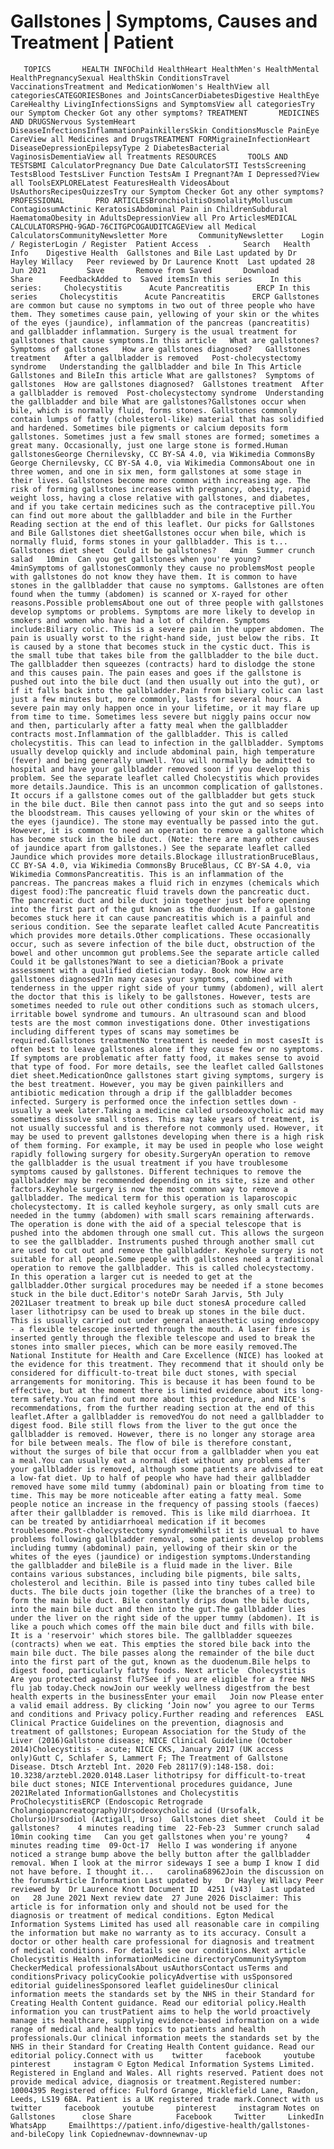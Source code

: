 # Gallstones | Symptoms, Causes and Treatment | Patient

       TOPICS       HEALTH INFOChild HealthHeart HealthMen's HealthMental HealthPregnancySexual HealthSkin ConditionsTravel VaccinationsTreatment and MedicationWomen's HealthView all categoriesCATEGORIESBones and JointsCancerDiabetesDigestive HealthEye CareHealthy LivingInfectionsSigns and SymptomsView all categoriesTry our Symptom Checker Got any other symptoms? TREATMENT       MEDICINES AND DRUGSNervous SystemHeart DiseaseInfectionsInflammationPainkillersSkin ConditionsMuscle PainEye CareView all Medicines and DrugsTREATMENT FORMigraineInfectionHeart DiseaseDepressionEpilepsyType 2 DiabetesBacterial VaginosisDementiaView all Treatments RESOURCES       TOOLS AND TESTSBMI CalculatorPregnancy Due Date CalculatorSTI TestsScreening TestsBlood TestsLiver Function TestsAm I Pregnant?Am I Depressed?View all ToolsEXPLORELatest FeaturesHealth VideosAbout UsAuthorsRecipesQuizzesTry our Symptom Checker Got any other symptoms? PROFESSIONAL       PRO ARTICLESBronchiolitisOsmolalityMolluscum ContagiosumActinic KeratosisAbdominal Pain in ChildrenSubdural HaematomaObesity in AdultsDepressionView all Pro ArticlesMEDICAL CALCULATORSPHQ-9GAD-76CITGPCOGAUDITCAGEView all Medical CalculatorsCommunityNewsletter More       CommunityNewsletter    Login / RegisterLogin / Register  Patient Access  .       Search   Health Info    Digestive Health  Gallstones and Bile Last updated by Dr Hayley Willacy   Peer reviewed by Dr Laurence Knott  Last updated 28 Jun 2021         Save       Remove from Saved       Download      Share      FeedbackAdded to  Saved itemsIn this series    In this series:     Cholecystitis      Acute Pancreatitis      ERCP In this series     Cholecystitis      Acute Pancreatitis      ERCP Gallstones are common but cause no symptoms in two out of three people who have them. They sometimes cause pain, yellowing of your skin or the whites of the eyes (jaundice), inflammation of the pancreas (pancreatitis) and gallbladder inflammation. Surgery is the usual treatment for gallstones that cause symptoms.In this article   What are gallstones?   Symptoms of gallstones   How are gallstones diagnosed?   Gallstones treatment   After a gallbladder is removed   Post-cholecystectomy syndrome   Understanding the gallbladder and bile In This Article     Gallstones and BileIn this article What are gallstones?  Symptoms of gallstones  How are gallstones diagnosed?  Gallstones treatment  After a gallbladder is removed  Post-cholecystectomy syndrome  Understanding the gallbladder and bile What are gallstones?Gallstones occur when bile, which is normally fluid, forms stones. Gallstones commonly contain lumps of fatty (cholesterol-like) material that has solidified and hardened. Sometimes bile pigments or calcium deposits form gallstones. Sometimes just a few small stones are formed; sometimes a great many. Occasionally, just one large stone is formed.Human gallstonesGeorge Chernilevsky, CC BY-SA 4.0, via Wikimedia CommonsBy George Chernilevsky, CC BY-SA 4.0, via Wikimedia CommonsAbout one in three women, and one in six men, form gallstones at some stage in their lives. Gallstones become more common with increasing age. The risk of forming gallstones increases with pregnancy, obesity, rapid weight loss, having a close relative with gallstones, and diabetes, and if you take certain medicines such as the contraceptive pill.You can find out more about the gallbladder and bile in the Further Reading section at the end of this leaflet. Our picks for Gallstones and Bile Gallstones diet sheetGallstones occur when bile, which is normally fluid, forms stones in your gallbladder. This is t...  Gallstones diet sheet  Could it be gallstones?   4min  Summer crunch salad   10min  Can you get gallstones when you're young?   4minSymptoms of gallstonesCommonly they cause no problemsMost people with gallstones do not know they have them. It is common to have stones in the gallbladder that cause no symptoms. Gallstones are often found when the tummy (abdomen) is scanned or X-rayed for other reasons.Possible problemsAbout one out of three people with gallstones develop symptoms or problems. Symptoms are more likely to develop in smokers and women who have had a lot of children. Symptoms include:Biliary colic. This is a severe pain in the upper abdomen. The pain is usually worst to the right-hand side, just below the ribs. It is caused by a stone that becomes stuck in the cystic duct. This is the small tube that takes bile from the gallbladder to the bile duct. The gallbladder then squeezes (contracts) hard to dislodge the stone and this causes pain. The pain eases and goes if the gallstone is pushed out into the bile duct (and then usually out into the gut), or if it falls back into the gallbladder.Pain from biliary colic can last just a few minutes but, more commonly, lasts for several hours. A severe pain may only happen once in your lifetime, or it may flare up from time to time. Sometimes less severe but niggly pains occur now and then, particularly after a fatty meal when the gallbladder contracts most.Inflammation of the gallbladder. This is called cholecystitis. This can lead to infection in the gallbladder. Symptoms usually develop quickly and include abdominal pain, high temperature (fever) and being generally unwell. You will normally be admitted to hospital and have your gallbladder removed soon if you develop this problem. See the separate leaflet called Cholecystitis which provides more details.Jaundice. This is an uncommon complication of gallstones. It occurs if a gallstone comes out of the gallbladder but gets stuck in the bile duct. Bile then cannot pass into the gut and so seeps into the bloodstream. This causes yellowing of your skin or the whites of the eyes (jaundice). The stone may eventually be passed into the gut. However, it is common to need an operation to remove a gallstone which has become stuck in the bile duct. (Note: there are many other causes of jaundice apart from gallstones.) See the separate leaflet called Jaundice which provides more details.Blockage illustrationBruceBlaus, CC BY-SA 4.0, via Wikimedia CommonsBy BruceBlaus, CC BY-SA 4.0, via Wikimedia CommonsPancreatitis. This is an inflammation of the pancreas. The pancreas makes a fluid rich in enzymes (chemicals which digest food):The pancreatic fluid travels down the pancreatic duct. The pancreatic duct and bile duct join together just before opening into the first part of the gut known as the duodenum. If a gallstone becomes stuck here it can cause pancreatitis which is a painful and serious condition. See the separate leaflet called Acute Pancreatitis which provides more details.Other complications. These occasionally occur, such as severe infection of the bile duct, obstruction of the bowel and other uncommon gut problems.See the separate article called Could it be gallstones?Want to see a dietician?Book a private assessment with a qualified dietician today. Book now How are gallstones diagnosed?In many cases your symptoms, combined with tenderness in the upper right side of your tummy (abdomen), will alert the doctor that this is likely to be gallstones. However, tests are sometimes needed to rule out other conditions such as stomach ulcers, irritable bowel syndrome and tumours. An ultrasound scan and blood tests are the most common investigations done. Other investigations including different types of scans may sometimes be required.Gallstones treatmentNo treatment is needed in most casesIt is often best to leave gallstones alone if they cause few or no symptoms. If symptoms are problematic after fatty food, it makes sense to avoid that type of food. For more details, see the leaflet called Gallstones diet sheet.MedicationOnce gallstones start giving symptoms, surgery is the best treatment. However, you may be given painkillers and antibiotic medication through a drip if the gallbladder becomes infected. Surgery is performed once the infection settles down - usually a week later.Taking a medicine called ursodeoxycholic acid may sometimes dissolve small stones. This may take years of treatment, is not usually successful and is therefore not commonly used. However, it may be used to prevent gallstones developing when there is a high risk of them forming. For example, it may be used in people who lose weight rapidly following surgery for obesity.SurgeryAn operation to remove the gallbladder is the usual treatment if you have troublesome symptoms caused by gallstones. Different techniques to remove the gallbladder may be recommended depending on its site, size and other factors.Keyhole surgery is now the most common way to remove a gallbladder. The medical term for this operation is laparoscopic cholecystectomy. It is called keyhole surgery, as only small cuts are needed in the tummy (abdomen) with small scars remaining afterwards. The operation is done with the aid of a special telescope that is pushed into the abdomen through one small cut. This allows the surgeon to see the gallbladder. Instruments pushed through another small cut are used to cut out and remove the gallbladder. Keyhole surgery is not suitable for all people.Some people with gallstones need a traditional operation to remove the gallbladder. This is called cholecystectomy. In this operation a larger cut is needed to get at the gallbladder.Other surgical procedures may be needed if a stone becomes stuck in the bile duct.Editor's noteDr Sarah Jarvis, 5th July 2021Laser treatment to break up bile duct stonesA procedure called laser lithotripsy can be used to break up stones in the bile duct. This is usually carried out under general anaesthetic using endoscopy - a flexible telescope inserted through the mouth. A laser fibre is inserted gently through the flexible telescope and used to break the stones into smaller pieces, which can be more easily removed.The National Institute for Health and Care Excellence (NICE) has looked at the evidence for this treatment. They recommend that it should only be considered for difficult-to-treat bile duct stones, with special arrangements for monitoring. This is because it has been found to be effective, but at the moment there is limited evidence about its long-term safety.You can find out more about this procedure, and NICE's recommendations, from the further reading section at the end of this leaflet.After a gallbladder is removedYou do not need a gallbladder to digest food. Bile still flows from the liver to the gut once the gallbladder is removed. However, there is no longer any storage area for bile between meals. The flow of bile is therefore constant, without the surges of bile that occur from a gallbladder when you eat a meal.You can usually eat a normal diet without any problems after your gallbladder is removed, although some patients are advised to eat a low-fat diet. Up to half of people who have had their gallbladder removed have some mild tummy (abdominal) pain or bloating from time to time. This may be more noticeable after eating a fatty meal. Some people notice an increase in the frequency of passing stools (faeces) after their gallbladder is removed. This is like mild diarrhoea. It can be treated by antidiarrhoeal medication if it becomes troublesome.Post-cholecystectomy syndromeWhilst it is unusual to have problems following gallbladder removal, some patients develop problems including tummy (abdominal) pain, yellowing of their skin or the whites of the eyes (jaundice) or indigestion symptoms.Understanding the gallbladder and bileBile is a fluid made in the liver. Bile contains various substances, including bile pigments, bile salts, cholesterol and lecithin. Bile is passed into tiny tubes called bile ducts. The bile ducts join together (like the branches of a tree) to form the main bile duct. Bile constantly drips down the bile ducts, into the main bile duct and then into the gut.The gallbladder lies under the liver on the right side of the upper tummy (abdomen). It is like a pouch which comes off the main bile duct and fills with bile. It is a 'reservoir' which stores bile. The gallbladder squeezes (contracts) when we eat. This empties the stored bile back into the main bile duct. The bile passes along the remainder of the bile duct into the first part of the gut, known as the duodenum.Bile helps to digest food, particularly fatty foods. Next article  Cholecystitis  Are you protected against flu?See if you are eligible for a free NHS flu jab today.Check nowJoin our weekly wellness digestfrom the best health experts in the businessEnter your email   Join now Please enter a valid email address. By clicking ‘Join now’ you agree to our Terms and conditions and Privacy policy.Further reading and references  EASL Clinical Practice Guidelines on the prevention, diagnosis and treatment of gallstones; European Association for the Study of the Liver (2016)Gallstone disease; NICE Clinical Guideline (October 2014)Cholecystitis - acute; NICE CKS, January 2017 (UK access only)Gutt C, Schlafer S, Lammert F; The Treatment of Gallstone Disease. Dtsch Arztebl Int. 2020 Feb 28117(9):148-158. doi: 10.3238/arztebl.2020.0148.Laser lithotripsy for difficult-to-treat bile duct stones; NICE Interventional procedures guidance, June 2021Related InformationGallstones and Cholecystitis ProCholecystitisERCP (Endoscopic Retrograde Cholangiopancreatography)Ursodeoxycholic acid (Ursofalk, Cholurso)Ursodiol (Actigall, Urso)  Gallstones diet sheet  Could it be gallstones?    4 minutes reading time  22-Feb-23  Summer crunch salad    10min cooking time   Can you get gallstones when you're young?    4 minutes reading time  09-Oct-17  Hello I was wondering if anyone noticed a strange bump above the belly button after the gallbladder removal. When I look at the mirror sideways I see a bump I know I did not have before. I thought it...   carolina68962Join the discussion on the forumsArticle Information Last updated by   Dr Hayley Willacy Peer reviewed by  Dr Laurence Knott Document ID  4251 (v43)  Last updated on   28 June 2021 Next review date  27 June 2026 Disclaimer: This article is for information only and should not be used for the diagnosis or treatment of medical conditions. Egton Medical Information Systems Limited has used all reasonable care in compiling the information but make no warranty as to its accuracy. Consult a doctor or other health care professional for diagnosis and treatment of medical conditions. For details see our conditions.Next article Cholecystitis Health informationMedicine directoryCommunitySymptom CheckerMedical professionalsAbout usAuthorsContact usTerms and conditionsPrivacy policyCookie policyAdvertise with usSponsored editorial guidelinesSponsored leaflet guidelinesOur clinical information meets the standards set by the NHS in their Standard for Creating Health Content guidance. Read our editorial policy.Health information you can trustPatient aims to help the world proactively manage its healthcare, supplying evidence-based information on a wide range of medical and health topics to patients and health professionals.Our clinical information meets the standards set by the NHS in their Standard for Creating Health Content guidance. Read our editorial policy.Connect with us    twitter     facebook     youtube     pinterest     instagram © Egton Medical Information Systems Limited. Registered in England and Wales. All rights reserved. Patient does not provide medical advice, diagnosis or treatment.Registered number: 10004395 Registered office: Fulford Grange, Micklefield Lane, Rawdon, Leeds, LS19 6BA. Patient is a UK registered trade mark.Connect with us    twitter     facebook     youtube     pinterest     instagram Notes on Gallstones      close Share          Facebook     Twitter     LinkedIn     WhatsApp     Emailhttps://patient.info/digestive-health/gallstones-and-bileCopy link Copiednewnav-downnewnav-up


